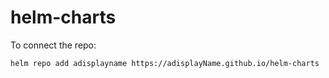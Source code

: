 helm-charts
=

To connect the repo:
```
helm repo add adisplayname https://adisplayName.github.io/helm-charts
```
